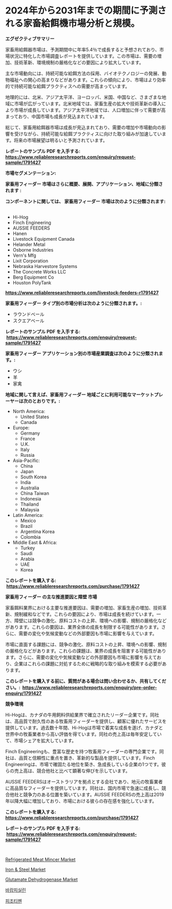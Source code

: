 <p><h1>2024年から2031年までの期間に予測される家畜給餌機市場分析と規模。</h1></p><p><strong>エグゼクティブサマリー</strong></p>
<p><p>家畜用給餌器市場は、予測期間中に年率5.4％で成長すると予想されており、市場状況に特化した市場調査レポートを提供しています。この市場は、需要の増加、技術革新、環境規制の厳格化などの要因により拡大しています。</p><p>主な市場動向には、持続可能な給餌方法の採用、バイオテクノロジーの発展、動物福祉への関心の高まりなどがあります。これらの傾向により、市場はより効率的で持続可能な給餌プラクティスへの需要が高まっています。</p><p>地理的には、北米、アジア太平洋、ヨーロッパ、米国、中国など、さまざまな地域に市場が広がっています。北米地域では、家畜生産の拡大や技術革新の導入により市場が成長しています。アジア太平洋地域では、人口増加に伴って需要が高まっており、中国市場も成長が見込まれています。</p><p>総じて、家畜用給餌器市場は成長が見込まれており、需要の増加や市場動向の影響を受けながら、持続可能な給餌プラクティスに向けた取り組みが加速しています。将来の市場展望は明るいと予測されています。</p></p>
<p><strong>レポートのサンプル PDF を入手する: <a href="https://www.reliableresearchreports.com/enquiry/request-sample/1791427">https://www.reliableresearchreports.com/enquiry/request-sample/1791427</a></strong></p>
<p><strong>市場セグメンテーション:</strong></p>
<p><strong> 家畜用フィーダー 市場はさらに概要、展開、アプリケーション、地域に分類されます :</strong></p>
<p><strong>コンポーネントに関しては、 家畜用フィーダー 市場は次のように分類されます: &nbsp;</strong></p>
<p><ul><li>Hi-Hog</li><li>Finch Engineering</li><li>AUSSIE FEEDERS</li><li>Hanen</li><li>Livestock Equipment Canada</li><li>Helander Metal</li><li>Osborne Industries</li><li>Vern's Mfg</li><li>Lixit Corporation</li><li>Nebraska Harvestore Systems</li><li>The Concrete Works LLC</li><li>Berg Equipment Co</li><li>Houston PolyTank</li></ul></p>
<p><strong><a href="https://www.reliableresearchreports.com/livestock-feeders-r1791427">https://www.reliableresearchreports.com/livestock-feeders-r1791427</a></strong></p>
<p><strong> 家畜用フィーダー タイプ別の市場分析は次のように分類されます。:</strong></p>
<p><ul><li>ラウンドベール</li><li>スクエアベール</li></ul></p>
<p><strong>レポートのサンプル PDF を入手する: &nbsp;<a href="https://www.reliableresearchreports.com/enquiry/request-sample/1791427">https://www.reliableresearchreports.com/enquiry/request-sample/1791427</a></strong></p>
<p><strong> 家畜用フィーダー アプリケーション別の市場産業調査は次のように分類されます。:</strong></p>
<p><ul><li>ウシ</li><li>羊</li><li>家禽</li></ul></p>
<p><strong>地域に関して言えば、家畜用フィーダー 地域ごとに利用可能なマーケットプレーヤーは次のとおりです。:</strong></p>
<p><ul>
    <li>
        North America:
        <ul>
            <li>United States</li>
            <li>Canada</li>
        </ul>
    </li>
    <li>
        Europe:
        <ul>
            <li>Germany</li>
            <li>France</li>
            <li>U.K.</li>
            <li>Italy</li>
            <li>Russia</li>
        </ul>
    </li>
    <li>
        Asia-Pacific:
        <ul>
            <li>China</li>
            <li>Japan</li>
            <li>South Korea</li>
            <li>India</li>
            <li>Australia</li>
            <li>China Taiwan</li>
            <li>Indonesia</li>
            <li>Thailand</li>
            <li>Malaysia</li>
        </ul>
    </li>
    <li>
        Latin America:
        <ul>
            <li>Mexico</li>
            <li>Brazil</li>
            <li>Argentina Korea</li>
            <li>Colombia</li>
        </ul>
    </li>
    <li>
        Middle East & Africa:
        <ul>
            <li>Turkey</li>
            <li>Saudi</li>
            <li>Arabia</li>
            <li>UAE</li>
            <li>Korea</li>
        </ul>
    </li>
    </ul></p>
<p><strong>このレポートを購入する: &nbsp;<a href="https://www.reliableresearchreports.com/purchase/1791427">https://www.reliableresearchreports.com/purchase/1791427</a></strong></p>
<p><strong>家畜用フィーダー の主な推進要因と障壁 市場</strong></p>
<p><p>家畜餌料業界における主要な推進要因は、需要の増加、家畜生産の増加、技術革新、規制緩和などです。これらの要因により、市場は成長を続けています。一方、障壁には競争の激化、原料コストの上昇、環境への影響、規制の厳格化などがあります。これらの要因は、業界全体の成長を制限する可能性があります。さらに、需要の変化や気候変動などの外部要因も市場に影響を与えています。</p><p>市場に直面する課題には、競争の激化、原料コストの上昇、環境への影響、規制の厳格化などがあります。これらの課題は、業界の成長を阻害する可能性があります。さらに、需要の変化や気候変動などの外部要因も市場に影響を与えており、企業はこれらの課題に対処するために戦略的な取り組みを模索する必要があります。</p></p>
<p><strong>このレポートを購入する前に、質問がある場合は問い合わせるか、共有してください。:&nbsp; <a href="https://www.reliableresearchreports.com/enquiry/pre-order-enquiry/1791427">https://www.reliableresearchreports.com/enquiry/pre-order-enquiry/1791427</a></strong></p>
<p><strong>競争環境</strong></p>
<p><p>Hi-Hogは、カナダの牛用飼料供給業界で確立されたリーダー企業です。同社は、高品質で耐久性のある牧畜用フィーダーを提供し、顧客に優れたサービスを提供しています。過去数十年間、Hi-Hogは市場で着実な成長を遂げ、カナダと世界中の牧畜業者から高い評価を得ています。同社の売上高は毎年安定していて、市場シェアを拡大しています。</p><p>Finch Engineeringも、豊富な歴史を持つ牧畜用フィーダーの専門企業です。同社は、品質と信頼性に重点を置き、革新的な製品を提供しています。Finch Engineeringは、市場で確固たる地位を築き、急成長している企業の1つです。彼らの売上高は、競合他社と比べて顕著な伸びを示しています。</p><p>AUSSIE FEEDERSはオーストラリアを拠点とする会社であり、地元の牧畜業者に高品質なフィーダーを提供しています。同社は、国内市場で急速に成長し、競合他社と競争力のある位置を築いています。AUSSIE FEEDERSの売上高は2019年以降大幅に増加しており、市場における彼らの存在感を強化しています。</p></p>
<p><strong>このレポートを購入する: &nbsp; <a href="https://www.reliableresearchreports.com/purchase/1791427">https://www.reliableresearchreports.com/purchase/1791427</a></strong></p>
<p><strong>レポートのサンプル PDF を入手する: &nbsp;<a href="https://www.reliableresearchreports.com/enquiry/request-sample/1791427">https://www.reliableresearchreports.com/enquiry/request-sample/1791427</a></strong><strong></strong></p>
<p>&nbsp;</p>
<p><p><a href="https://github.com/dringals/Market-Research-Report-List-3/blob/main/refrigerated-meat-mincer-market.md">Refrigerated Meat Mincer Market</a></p><p><a href="https://www.linkedin.com/pulse/iron-amp-steel-market-provides-comprehensive-analysis-kycfe?trackingId=zXk9SNUYImZxUwiwY1pi9w%3D%3D">Iron & Steel Market</a></p><p><a href="https://issuu.com/reportprime-2/docs/glutamate-dehydrogenase-market-size-2030.pptx">Glutamate Dehydrogenase Market</a></p><p><a href="https://github.com/OwenHamiytll568745/Market-Research-Report-List-1/blob/main/903449120168.md">바캄피실린</a></p><p><a href="https://github.com/vdhdwjyp90142/Market-Research-Report-List-1/blob/main/695181720167.md">피조티펜</a></p></p>